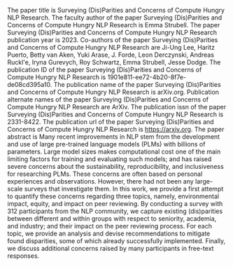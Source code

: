 The paper title is Surveying (Dis)Parities and Concerns of Compute Hungry NLP Research.
The faculty author of the paper Surveying (Dis)Parities and Concerns of Compute Hungry NLP Research is Emma Strubell.
The paper Surveying (Dis)Parities and Concerns of Compute Hungry NLP Research publication year is 2023.
Co-authors of the paper Surveying (Dis)Parities and Concerns of Compute Hungry NLP Research are Ji-Ung Lee, Haritz Puerto, Betty van Aken, Yuki Arase, J. Forde, Leon Derczynski, Andreas Ruckl'e, Iryna Gurevych, Roy Schwartz, Emma Strubell, Jesse Dodge.
The publication ID of the paper Surveying (Dis)Parities and Concerns of Compute Hungry NLP Research is 1901e811-ee72-4b20-8f7e-de08cd395a10.
The publication name of the paper Surveying (Dis)Parities and Concerns of Compute Hungry NLP Research is arXiv.org.
Publication alternate names of the paper Surveying (Dis)Parities and Concerns of Compute Hungry NLP Research are ArXiv.
The publication issn of the paper Surveying (Dis)Parities and Concerns of Compute Hungry NLP Research is 2331-8422.
The publication url of the paper Surveying (Dis)Parities and Concerns of Compute Hungry NLP Research is https://arxiv.org.
The paper abstract is Many recent improvements in NLP stem from the development and use of large pre-trained language models (PLMs) with billions of parameters. Large model sizes makes computational cost one of the main limiting factors for training and evaluating such models; and has raised severe concerns about the sustainability, reproducibility, and inclusiveness for researching PLMs. These concerns are often based on personal experiences and observations. However, there had not been any large-scale surveys that investigate them. In this work, we provide a first attempt to quantify these concerns regarding three topics, namely, environmental impact, equity, and impact on peer reviewing. By conducting a survey with 312 participants from the NLP community, we capture existing (dis)parities between different and within groups with respect to seniority, academia, and industry; and their impact on the peer reviewing process. For each topic, we provide an analysis and devise recommendations to mitigate found disparities, some of which already successfully implemented. Finally, we discuss additional concerns raised by many participants in free-text responses.
